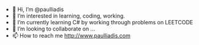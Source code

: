 - 👋 Hi, I’m @paulliadis
- 👀 I’m interested in learning, coding, working.
- 🌱 I’m currently learning C# by working through problems on LEETCODE
- 💞️ I’m looking to collaborate on ...
- 📫 How to reach me http://www.paulliadis.com

<!---
paulliadis/paulliadis is a ✨ special ✨ repository because its `README.md` (this file) appears on your GitHub profile.
You can click the Preview link to take a look at your changes.
--->
